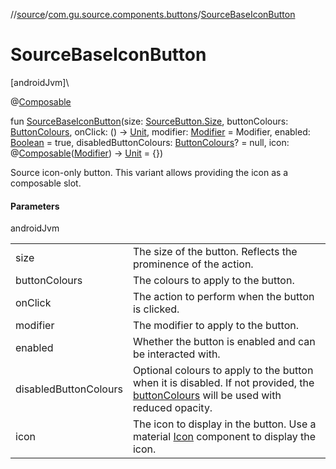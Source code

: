//[source](../../index.md)/[com.gu.source.components.buttons](index.md)/[SourceBaseIconButton](-source-base-icon-button.md)

# SourceBaseIconButton

[androidJvm]\

@[Composable](https://developer.android.com/reference/kotlin/androidx/compose/runtime/Composable.html)

fun [SourceBaseIconButton](-source-base-icon-button.md)(size: [SourceButton.Size](-source-button/-size/index.md), buttonColours: [ButtonColours](-button-colours/index.md), onClick: () -&gt; [Unit](https://kotlinlang.org/api/latest/jvm/stdlib/kotlin/-unit/index.html), modifier: [Modifier](https://developer.android.com/reference/kotlin/androidx/compose/ui/Modifier.html) = Modifier, enabled: [Boolean](https://kotlinlang.org/api/latest/jvm/stdlib/kotlin/-boolean/index.html) = true, disabledButtonColours: [ButtonColours](-button-colours/index.md)? = null, icon: @[Composable](https://developer.android.com/reference/kotlin/androidx/compose/runtime/Composable.html)([Modifier](https://developer.android.com/reference/kotlin/androidx/compose/ui/Modifier.html)) -&gt; [Unit](https://kotlinlang.org/api/latest/jvm/stdlib/kotlin/-unit/index.html) = {})

Source icon-only button. This variant allows providing the icon as a composable slot.

#### Parameters

androidJvm

| | |
|---|---|
| size | The size of the button. Reflects the prominence of the action. |
| buttonColours | The colours to apply to the button. |
| onClick | The action to perform when the button is clicked. |
| modifier | The modifier to apply to the button. |
| enabled | Whether the button is enabled and can be interacted with. |
| disabledButtonColours | Optional colours to apply to the button when it is disabled. If not provided, the [buttonColours](-source-base-icon-button.md) will be used with reduced opacity. |
| icon | The icon to display in the button. Use a material [Icon](https://developer.android.com/reference/kotlin/androidx/compose/material3/package-summary.html) component to display the icon. |
